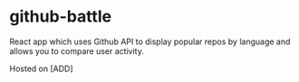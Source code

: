 # github-battle
React app which uses Github API to display popular repos by language and allows you to compare user activity.

Hosted on [ADD]
